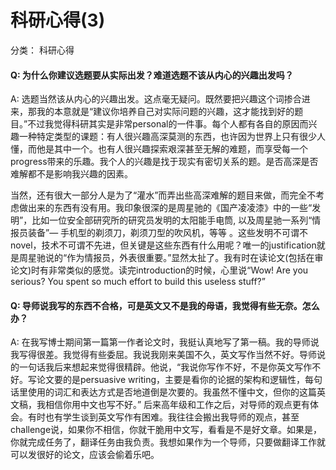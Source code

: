 # 科研心得(3)

分类： 科研心得

#### Q: 为什么你建议选题要从实际出发？难道选题不该从内心的兴趣出发吗？

A: 选题当然该从内心的兴趣出发。这点毫无疑问。既然要把兴趣这个词掺合进来，那我的本意就是“建议你培养自己对实际问题的兴趣，这才能找到好的题目。”不过我觉得科研其实是非常personal的一件事。每个人都有各自的原因而兴趣一种特定类型的课题：有人很兴趣高深莫测的东西，也许因为世界上只有很少人懂，而他是其中一个。也有人很兴趣探索艰深甚至无解的难题，而享受每一个progress带来的乐趣。我个人的兴趣是找于现实有密切关系的题。是否高深是否难解都不是影响我兴趣的因素。

当然，还有很大一部分人是为了“灌水”而弄出些高深难解的题目来做，而完全不考虑做出来的东西有没有用。我印象很深的是周星驰的《国产凌凌漆》中的一些“发明”，比如一位安全部研究所的研究员发明的太阳能手电筒, 以及周星驰一系列“情报员装备”— 手机型的剃须刀，剃须刀型的吹风机，等等 。这些发明不可谓不novel，技术不可谓不先进，但关键是这些东西有什么用呢？唯一的justification就是周星驰说的“作为情报员，外表很重要。”显然太扯了。我有时在读论文(包括在审论文)时有非常类似的感觉。读完introduction的时候，心里说“Wow! Are you serious? You spent so much effort to build this useless stuff?”

#### Q: 导师说我写的东西不合格，可是英文又不是我的母语，我觉得有些无奈。怎么办？

A: 在我写博士期间第一篇第一作者论文时，我挺认真地写了第一稿。我的导师说我写得很差。我觉得有些委屈。我说我刚来美国不久，英文写作当然不好。导师说的一句话我后来想起来觉得很精辟。他说，“我说你写作不好，不是你英文写作不好。写论文要的是persuasive writing，主要是看你的论据的架构和逻辑性，每句话里使用的词汇和表达方式是否地道倒是次要的。我虽然不懂中文，但你的这篇英文稿，我相信你用中文也写不好。” 后来高年级和工作之后，对导师的观点更有体会。有时也有学生谈到英文写作有困难。我往往会搬出我导师的观点，甚至challenge说，如果你不相信，你就干脆用中文写，看看是不是好文章。如果是，你就完成任务了，翻译任务由我负责。我想如果作为一个导师，只要做翻译工作就可以发很好的论文，应该会偷着乐吧。
